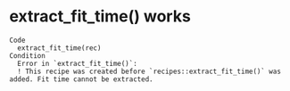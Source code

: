 # extract_fit_time() works

    Code
      extract_fit_time(rec)
    Condition
      Error in `extract_fit_time()`:
      ! This recipe was created before `recipes::extract_fit_time()` was added. Fit time cannot be extracted.

